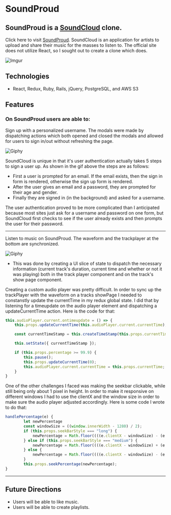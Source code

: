 # SoundProud 
## SoundProud is a [SoundCloud](http://www.soundcloud.com/ "SoundCloud") clone. ##
Click here to visit [SoundProud](https://soundproud.herokuapp.com/#/ "SoundProud"). SoundCloud is an application for artists to upload and share their music for the masses to listen to. The official site does not utilize React, so I sought out to create a clone which does.

![Imgur](https://i.imgur.com/Vfpoby9.png)

## Technologies ##
+ React, Redux, Ruby, Rails, jQuery, PostgreSQL, and AWS S3
 
## Features ##
### On SoundProud users are able to: ###

Sign up with a personalized username. The modals were made by dispatching actions which both opened and closed the modals and allowed for users to sign in/out without refreshing the page.

![Giphy](https://media.giphy.com/media/iJmtWYxfqgU0qMgujr/giphy.gif)

SoundCloud is unique in that it's user authentication actually takes 5 steps to sign a user up. As shown in the gif above the steps are as follows:

 + First a user is prompted for an email. If the email exists, then the sign in form is rendered, otherwise the sign up form is rendered.
 + After the user gives an email and a password, they are prompted for their age and gender.
 + Finally they are signed in (in the background) and asked for a username.

The user authentication proved to be more complicated than I anticipated because most sites just ask for a username and password on one form, but SoundCloud first checks to see if the user already exists and then prompts the user for their password.

  - - - -
  
Listen to music on SoundProud. The waveform and the trackplayer at the bottom are synchronized. 

  ![Giphy](https://media.giphy.com/media/PnrensvlfFUgoGCcCO/giphy.gif)
  
+ This was done by creating a UI slice of state to dispatch the necessary information (current track's duration, current time and whether or not it was playing) both in the track player component and on the track's show page component.

Creating a custom audio player was pretty difficult. In order to sync up the trackPlayer with the waveform on a tracks showPage I needed to constanstly update the currentTime in my redux global state. I did that by listening for a timeupdate on the audio player element and dispatching a updateCurrentTime action. Here is the code for that: 

```javascript
this.audioPlayer.current.ontimeupdate = () => {
    this.props.updateCurrentTime(this.audioPlayer.current.currentTime);

    const currentTimeStamp = this.createTimeStamp(this.props.currentTime);

    this.setState({ currentTimeStamp });

    if (this.props.percentage >= 99.9) {
        this.pause();
        this.props.updateCurrentTime(0);
        this.audioPlayer.current.currentTime = this.props.currentTime;
    }
}
```

One of the other challenges I faced was making the seekbar clickable, while still being only about 1 pixel in height. In order to make it responsive on different windows I had to use the clientX and the window size in order to make sure the audio player adjusted accordingly. Here is some code I wrote to do that:

```javascript
handlePercentage(e) {
        let newPercentage
        const windowSize = ((window.innerWidth - 1280) / 2);
        if (this.props.seekBarStyle === "long") {
            newPercentage = Math.floor((((e.clientX - windowSize) - (e.currentTarget.offsetLeft * 1.5)) / (e.currentTarget.offsetWidth) * 100));
        } else if (this.props.seekBarStyle === "medium") {
            newPercentage = Math.floor((((e.clientX - windowSize) + (e.currentTarget.offsetLeft * 107)) / (e.currentTarget.offsetWidth) * 100));
        } else {
            newPercentage = Math.floor((((e.clientX - windowSize) - (e.currentTarget.offsetLeft * 1.25)) / (e.currentTarget.offsetWidth) * 100));
        }
        this.props.seekPercentage(newPercentage);
}
```

  - - - -
## Future Directions ##
 + Users will be able to like music.
 + Users will be able to create playlists.


 
